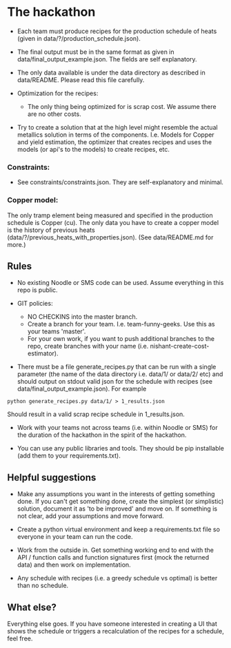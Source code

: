 # The hackathon

- Each team must produce recipes for the production schedule of heats (given in data/?/production_schedule.json).

- The final output must be in the same format as given in data/final_output_example.json. The fields are self explanatory.

- The only data available is under the data directory as described in data/README. Please read this file carefully.

- Optimization for the recipes:
  - The only thing being optimized for is scrap cost. We assume there are no other costs.
  
- Try to create a solution that at the high level might resemble the actual metallics solution in terms of the components. I.e. Models for Copper and yield estimation, the optimizer that creates recipes and uses the models (or api's to the models) to create recipes, etc.

### Constraints:
- See constraints/constraints.json. They are self-explanatory and minimal.

### Copper model:
The only tramp element being measured and specified in the production schedule is Copper (cu). The only data you have to create a copper model is the history of previous heats (data/?/previous_heats_with_properties.json). (See data/README.md for more.)

## Rules

- No existing Noodle or SMS code can be used. Assume everything in this repo is public.

- GIT policies:
  - NO CHECKINS into the master branch.
  - Create a branch for your team. I.e. team-funny-geeks. Use this as your teams 'master'.
  - For your own work, if you want to push additional branches to the repo, create branches with your name (i.e. nishant-create-cost-estimator). 

- There must be a file generate_recipes.py that can be run with a single parameter (the name of the data directory i.e. data/1/ or data/2/ etc) and should output on stdout valid json for the schedule with recipes (see data/final_output_example.json). For example
```
python generate_recipes.py data/1/ > 1_results.json
```
Should result in a valid scrap recipe schedule in 1_results.json.

- Work with your teams not across teams (i.e. within Noodle or SMS) for the duration of the hackathon in the spirit of the hackathon.

- You can use any public libraries and tools. They should be pip installable (add them to your requirements.txt).


## Helpful suggestions

- Make any assumptions you want in the interests of getting something done. If you can't get something done, create the simplest (or simplistic) solution, document it as 'to be improved' and move on. If something is not clear, add your assumptions and move forward.

- Create a python virtual environment and keep a requirements.txt file so everyone in your team can run the code.

- Work from the outside in. Get something working end to end with the API / function calls and function signatures first (mock the returned data) and then work on implementation.

- Any schedule with recipes (i.e. a greedy schedule vs optimal) is better than no schedule.

## What else?

Everything else goes. If you have someone interested in creating a UI that shows the schedule or triggers a recalculation of the recipes for a schedule, feel free.
